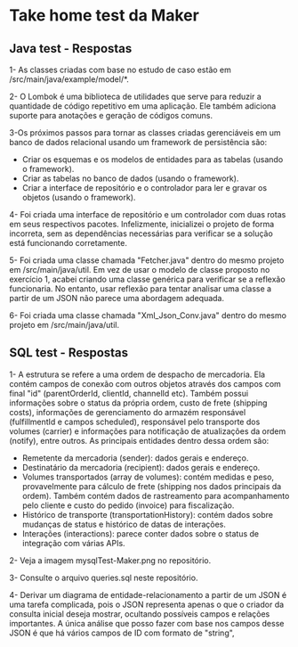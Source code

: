 # Take home test da Maker

## Java test - Respostas

1- As classes criadas com base no estudo de caso estão em /src/main/java/example/model/*.

2- O Lombok é uma biblioteca de utilidades que serve para reduzir a quantidade de código repetitivo em uma aplicação.
Ele também adiciona suporte para anotações e geração de códigos comuns.

3-Os próximos passos para tornar as classes criadas gerenciáveis em um banco de dados relacional usando um framework de
persistência são:
* Criar os esquemas e os modelos de entidades para as tabelas (usando o framework).
* Criar as tabelas no banco de dados (usando o framework).
* Criar a interface de repositório e o controlador para ler e gravar os objetos (usando o framework).

4- Foi criada uma interface de repositório e um controlador com duas rotas em seus respectivos pacotes.
Infelizmente, inicializei o projeto de forma incorreta, sem as dependências necessárias para verificar
se a solução está funcionando corretamente.

5- Foi criada uma classe chamada "Fetcher.java" dentro do mesmo projeto em /src/main/java/util.
Em vez de usar o modelo de classe proposto no exercício 1, acabei criando uma classe genérica para verificar se a
reflexão funcionaria. No entanto, usar reflexão para tentar analisar uma classe a partir de um JSON não parece
uma abordagem adequada.

6- Foi criada uma classe chamada "Xml_Json_Conv.java" dentro do mesmo projeto em /src/main/java/util.

## SQL test - Respostas

1- A estrutura se refere a uma ordem de despacho de mercadoria.
Ela contém campos de conexão com outros objetos através dos campos com final "id" (parentOrderId, clientId, channelId etc).
Também possui informações sobre o status da própria ordem, custo de frete (shipping costs),
informações de gerenciamento do armazém responsável (fulfillmentId e campos scheduled),
responsável pelo transporte dos volumes (carrier) e informações para notificação de atualizações da ordem (notify),
entre outros. As principais entidades dentro dessa ordem são:
* Remetente da mercadoria (sender): dados gerais e endereço.
* Destinatário da mercadoria (recipient): dados gerais e endereço.
* Volumes transportados (array de volumes): contém medidas e peso, provavelmente para cálculo de frete (shipping nos dados principais da ordem). Também contém dados de rastreamento para acompanhamento pelo cliente e custo do pedido (invoice) para fiscalização.
* Histórico de transporte (transportationHistory): contém dados sobre mudanças de status e histórico de datas de interações.
* Interações (interactions): parece conter dados sobre o status de integração com várias APIs.

2- Veja a imagem mysqlTest-Maker.png no repositório.

3- Consulte o arquivo queries.sql neste repositório.

4- Derivar um diagrama de entidade-relacionamento a partir de um JSON é uma tarefa complicada, pois o JSON representa apenas o que o criador da consulta inicial deseja mostrar, ocultando possíveis campos e relações importantes. A única análise que posso fazer com base nos campos desse JSON é que há vários campos de ID com formato de "string",